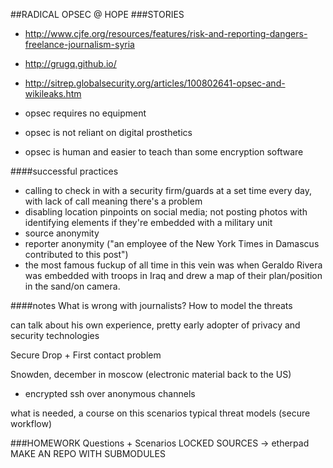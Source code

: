 ##RADICAL OPSEC @ HOPE
###STORIES
* http://www.cjfe.org/resources/features/risk-and-reporting-dangers-freelance-journalism-syria
* http://grugq.github.io/
* http://sitrep.globalsecurity.org/articles/100802641-opsec-and-wikileaks.htm

* opsec requires no equipment
* opsec is not reliant on digital prosthetics
* opsec is human and easier to teach than some encryption software


####successful practices  

* calling to check in with a security firm/guards at a set time every day, with lack of call meaning there's a problem
* disabling location pinpoints on social media; not posting photos with identifying elements if they're embedded with a military unit
* source anonymity
* reporter anonymity ("an employee of the New York Times in Damascus contributed to this post")
* the most famous fuckup of all time in this vein was when Geraldo Rivera was embedded with troops in Iraq and drew a map of their plan/position in the sand/on camera. 

####notes
What is wrong with journalists?
How to model the threats

can talk about his own experience, pretty early adopter of privacy and security technologies

Secure Drop + First contact problem

Snowden, december in moscow (electronic material back to the US)
* encrypted ssh over anonymous channels

what is needed, a course on this 
scenarios
typical threat models (secure workflow)


###HOMEWORK
Questions + Scenarios
LOCKED SOURCES -> etherpad
MAKE AN REPO WITH SUBMODULES